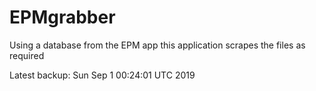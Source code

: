 # EPMgrabber
Using a database from the EPM app this application scrapes the files as required


Latest backup: Sun Sep 1 00:24:01 UTC 2019
